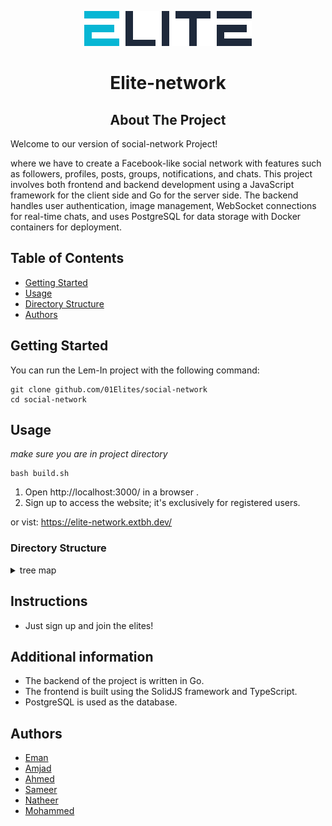<p align="center">
    <img src="./front/src/assets/logo.svg" alt="logo" />
    <h1 align="center">Elite-network</h1>
</p>

<h2 align="center">About The Project</h2>

Welcome to our version of social-network Project!

 where we have to create a Facebook-like social network with features such as followers, profiles, posts, groups, notifications, and chats. This project involves both frontend and backend development using a JavaScript framework for the client side and Go for the server side. The backend handles user authentication, image management, WebSocket connections for real-time chats, and uses PostgreSQL for data storage with Docker containers for deployment.



## Table of Contents

-   [Getting Started](#getting-started)
-   [Usage](#usage)
-   [Directory Structure](#directory-structure)
-   [Authors](#authors)

## Getting Started

You can run the Lem-In project with the following command:

```console
git clone github.com/01Elites/social-network
cd social-network
```

## Usage

_make sure you are in project directory_

```
bash build.sh
```

1. Open http://localhost:3000/ in a browser .
2. Sign up to access the website; it's exclusively for registered users.

or vist: https://elite-network.extbh.dev/


### Directory Structure
<details>
<summary>tree map</summary>

```
── social-network
    ├── build.sh
    ├── Caddyfile
    ├── cmd
    │   └── socialNetwork
    │       └── main.go
    ├── docker-compose.yml
    ├── Dockerfile.caddy
    ├── front
    │   ├── index.html
    │   ├── package.json
    │   ├── package-lock.json
    │   ├── postcss.config.cjs
    │   ├── README.md
    │   ├── src
    │   │   ├── assets
    │   │   │   ├── bell.svg
    │   │   │   ├── favicon.ico
    │   │   │   ├── icons_svgs
    │   │   │   │   ├── follow.svg
    │   │   │   │   ├── github.svg
    │   │   │   │   └── globe.svg
    │   │   │   ├── logo.svg
    │   │   │   ├── reboot_01_logo.png
    │   │   │   ├── sample.avif
    │   │   │   └── svg-loaders
    │   │   │       └── tail-spin.svg
    │   │   ├── components
    │   │   │   ├── Chat
    │   │   │   │   ├── chatMessage.tsx
    │   │   │   │   └── index.tsx
    │   │   │   ├── core
    │   │   │   │   ├── navigation
    │   │   │   │   │   └── index.tsx
    │   │   │   │   ├── repeat
    │   │   │   │   │   └── index.tsx
    │   │   │   │   └── textbreaker
    │   │   │   │       └── index.tsx
    │   │   │   ├── EditProfileDialog
    │   │   │   │   └── index.tsx
    │   │   │   ├── Feed
    │   │   │   │   ├── FeedPostCellSkeleton.tsx
    │   │   │   │   ├── FeedPostCell.tsx
    │   │   │   │   ├── FeedPosts.tsx
    │   │   │   │   ├── index.tsx
    │   │   │   │   ├── NewGroupPostCell.tsx
    │   │   │   │   └── ...
    │   │   │   ├── HomeContacts
    │   │   │   │   └── index.tsx
    │   │   │   ├── HomeEvents
    │   │   │   │   └── index.tsx
    │   │   │   ├── LoginDialog
    │   │   │   │   └── index.tsx
    │   │   │   ├── PostAuthorCell
    │   │   │   │   └── index.tsx
    │   │   │   └── ui
    │   │   │       ├── aspect-ratio.tsx
    │   │   │       ├── avatar.tsx
    │   │   │       ├── button.tsx
    │   │   │       ├── card.tsx
    │   │   │       ├── grid.tsx
    │   │   │       ├── label.tsx
    │   │   │       ├── select.tsx
    │   │   │       ├── separator.tsx
    │   │   │       └── ...
    │   │   ├── config
    │   │   │   └── index.ts
    │   │   ├── contexts
    │   │   │   ├── NotificationsContext
    │   │   │   │   └── index.ts
    │   │   │   ├── UserDetailsContext
    │   │   │   │   └── index.ts
    │   │   │   └── WebSocketContext
    │   │   │       └── index.ts
    │   │   ├── extensions
    │   │   │   ├── arrays.ts
    │   │   │   ├── fetch.ts
    │   │   │   ├── File.ts
    │   │   │   └── index.ts
    │   │   ├── hooks
    │   │   │   ├── NotificationsHook
    │   │   │   │   └── index.ts
    │   │   │   ├── userDetails
    │   │   │   │   └── index.ts
    │   │   │   └── WebsocketHook
    │   │   │       └── index.ts
    │   │   ├── index.css
    │   │   ├── index.tsx
    │   │   ├── Layout.tsx
    │   │   ├── lib
    │   │   │   └── utils.ts
    │   │   ├── pages
    │   │   │   ├── events
    │   │   │   │   ├── eventsfeed.tsx
    │   │   │   │   └── index.tsx
    │   │   │   ├── friends
    │   │   │   │   ├── friendsFeed.tsx
    │   │   │   │   └── index.tsx
    │   │   │   ├── group
    │   │   │   │   ├── createevent.tsx
    │   │   │   │   ├── creatorsrequest.tsx
    │   │   │   │   ├── details.tsx
    │   │   │   │   ├── eventsfeed.tsx
    │   │   │   │   ├── groupcontacts.tsx
    │   │   │   │   └── ...
    │   │   │   ├── groups
    │   │   │   │   ├── groupsFeed.tsx
    │   │   │   │   └── index.tsx
    │   │   │   ├── home
    │   │   │   │   └── index.tsx
    │   │   │   ├── notifications
    │   │   │   │   ├── index.tsx
    │   │   │   │   └── notificationsfeed.tsx
    │   │   │   ├── profile
    │   │   │   │   ├── followRequest.tsx
    │   │   │   │   ├── index.tsx
    │   │   │   │   ├── proFeed.tsx
    │   │   │   │   ├── profileDetails.tsx
    │   │   │   │   └── style.css
    │   │   │   └── settings
    │   │   │       └── index.tsx
    │   │   └── types
    │   │       ├── Comment
    │   │       │   └── index.tsx
    │   │       ├── friends
    │   │       │   └── index.tsx
    │   │       └── ...
    │   ├── tailwind.config.js
    │   ├── tsconfig.json
    │   ├── ui.config.json
    │   └── vite.config.ts
    ├── go.mod
    ├── go.sum
    ├── group_update.json
    ├── internal
    │   ├── database
    │   │   ├── docker-compose.yml
    │   │   ├── Dockerfile
    │   │   ├── images
    │   │   │   ├── 000001.webp
    │   │   │   ├── 000002.webp
    │   │   │   └── serial.txt
    │   │   ├── migrations
    │   │   │   ├── 000001_initial_schema.down.sql
    │   │   │   ├── 000001_initial_schema.up.sql
    │   │   │   ├── 000002_update_schema.down.sql
    │   │   │   ├── 000002_update_schema.up.sql
    │   │   │   └── ...
    │   │   ├── querys
    │   │   │   ├── chat.go
    │   │   │   ├── comment.go
    │   │   │   ├── database.go
    │   │   │   ├── event.go
    │   │   │   ├── follow.go
    │   │   │   └── ...
    │   │   └── SN.sql
    │   ├── helpers
    │   │   ├── env_loader.go
    │   │   ├── http_response.go
    │   │   ├── image.go
    │   │   └── validators.go
    │   ├── models
    │   │   ├── friends.go
    │   │   ├── group.go
    │   │   ├── notification.go
    │   │   ├── post.go
    │   │   └── user.go
    │   └── views
    │       ├── auth
    │       │   ├── handlers.go
    │       │   ├── hash.go
    │       │   ├── routes.go
    │       │   └── validaters.go
    │       ├── follow
    │       │   ├── followhandlers.go
    │       │   └── routes.go
    │       ├── friends
    │       │   ├── handlers.go
    │       │   └── routes.go
    │       ├── group
    │       │   ├── groupeventshandler.go
    │       │   ├── grouphandler.go
    │       │   ├── groupinvitationhandler.go
    │       │   ├── grouprequesthandler.go
    │       │   └── routes.go
    │       ├── middleware
    │       │   └── middleware.go
    │       ├── pic
    │       │   ├── routes.go
    │       │   └── servesImage.go
    │       ├── post
    │       │   ├── comments_handler.go
    │       │   ├── likeshandler.go
    │       │   ├── post_handler.go
    │       │   └── routes.go
    │       ├── profile
    │       │   ├── handlers.go
    │       │   └── routes.go
    │       ├── routes.go
    │       ├── session
    │       │   └── session.go
    │       └── websocket
    │           ├── chat.go
    │           ├── client.go
    │           ├── event_processor.go
    │           ├── handlers.go
    │           ├── notification_processor.go
    │           ├── routes.go
    │           └── types
    │               ├── event
    │               │   └── events.go
    │               ├── group.go
    │               ├── message.go
    │               └── user.go
    ├── README.md
    ├── script.sh
    └── social-network.postman_collection.json

```
</details>

## Instructions

-   Just sign up and join the elites!

## Additional information

-   The backend of the project is written in Go.
-   The frontend is built using the SolidJS framework and TypeScript.
-   PostgreSQL is used as the database.

## Authors

-   [Eman](https://github.com/emahfoodh)
-   [Amjad](https://github.com/amali01)
-   [Ahmed](https://github.com/AhmedAlAli9402)
-   [Sameer](https://github.com/sahmedG)
-   [Natheer](https://github.com/extbh)
-   [Mohammed](https://github.com/MSK17A)

